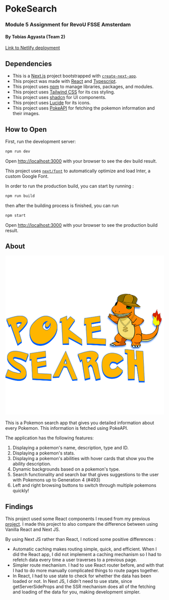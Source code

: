 # PokeSearch

### Module 5 Assignment for RevoU FSSE Amsterdam

#### By Tobias Agyasta (Team 2)

[Link to Netlify deployment](https://tobys-pokesearch.netlify.app/)

## Dependencies

- This is a [Next.js](https://nextjs.org/) project bootstrapped with [`create-next-app`](https://github.com/vercel/next.js/tree/canary/packages/create-next-app).
- This project was made with [React](https://react.dev/) and [Typescript](https://www.typescriptlang.org/).
- This project uses [npm](https://www.npmjs.com/) to manage libraries, packages, and modules.
- This project uses [Tailwind CSS](https://github.com/tailwindlabs/tailwindcss) for its css styling.
- This project uses [shadcn](https://ui.shadcn.com/) for UI components.
- This project uses [Lucide](https://lucide.dev/) for its icons.
- This project uses [PokeAPI](https://pokeapi.co/) for fetching the pokemon information and their images.

## How to Open

First, run the development server:

```bash
npm run dev
```

Open [http://localhost:3000](http://localhost:3000) with your browser to see the dev build result.

This project uses [`next/font`](https://nextjs.org/docs/basic-features/font-optimization) to automatically optimize and load Inter, a custom Google Font.

In order to run the production build, you can start by running :

```bash
npm run build
```

then after the building process is finished, you can run

```bash
npm start
```

Open [http://localhost:3000](http://localhost:3000) with your browser to see the production build result.

## About

![App Screenshot](public//PokesearchLogo.svg)

This is a Pokemon search app that gives you detailed information about every Pokemon. This information is fetched using PokeAPI.

The application has the following features:

1. Displaying a pokemon's name, description, type and ID.
2. Displaying a pokemon's stats.
3. Displaying a pokemon's abilities with hover cards that show you the ability description.
4. Dynamic backgrounds based on a pokemon's type.
5. Search functionality and search bar that gives suggestions to the user with Pokemons up to Generation 4 (#493)
6. Left and right browsing buttons to switch through multiple pokemons quickly!

## Findings

This project used some React components I reused from my previous [project](https://github.com/RevoU-FSSE-4/milestone-2-tobiasagyasta). I made this project to also compare the difference between using Vanilla React and Next JS.

By using Next JS rather than React, I noticed some positive differences :

- Automatic caching makes routing simple, quick, and efficient. When I did the React app, I did not implement a caching mechanism so I had to refetch data every time a user traverses to a previous page.
- Simpler route mechanism. I had to use React router before, and with that I had to do more manually complicated things to route pages together.
- In React, I had to use state to check for whether the data has been loaded or not. In Next JS, I didn't need to use state, since getServerSideProps and the SSR mechanism does all of the fetching and loading of the data for you, making development simpler.
